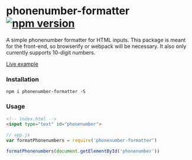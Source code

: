 # phonenumber-formatter [![npm version](https://badge.fury.io/js/phonenumber-formatter.svg)](https://badge.fury.io/js/phonenumber-formatter)
A simple phonenumber formatter for HTML inputs. This package is meant for the front-end, so browserify or webpack will be necessary. It also only currently supports 10-digit numbers.

[Live example](https://renolc.github.io/phonenumber-formatter/)

### Installation

```
npm i phonenumber-formatter -S
```

### Usage

```html
<!-- index.html -->
<input type="text" id="phonenumber">
```

```javascript
// app.js
var formatPhonenumbers = require('phonenumber-formatter')

formatPhonenumbers(document.getElementById('phonenumber'))
```